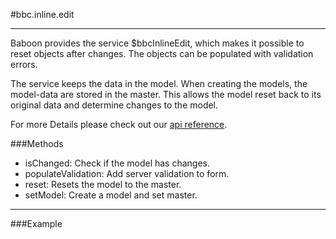 
#bbc.inline.edit

- - -

Baboon provides the service $bbcInlineEdit, which makes it possible to reset objects after changes. The objects can be populated with validation errors.

The service keeps the data in the model. When creating the models, the model-data are stored in the master. This allows the model reset back to its original data and determine changes to the model.

For more Details please check out our <a href="/doc#/api/bbc.inline.edit.$bbcInlineEdit" target="_self">api reference</a>.

###Methods

 * isChanged: Check if the model has changes.
 * populateValidation: Add server validation to form.
 * reset: Resets the model to the master.
 * setModel: Create a model and set master.

- - -

###Example